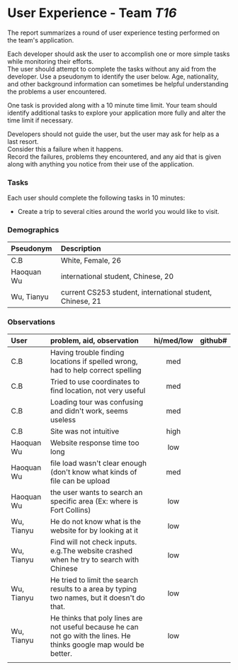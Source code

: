 # User Experience - Team *T16* 

The report summarizes a round of user experience testing performed on the team's application.

Each developer should ask the user to accomplish one or more simple tasks while monitoring their efforts.  
The user should attempt to complete the tasks without any aid from the developer.
Use a pseudonym to identify the user below. 
Age, nationality, and other background information can sometimes be helpful understanding the problems a user encountered.

One task is provided along with a 10 minute time limit.
Your team should identify additional tasks to explore your application more fully and alter the time limit if necessary.

Developers should not guide the user, but the user may ask for help as a last resort.  
Consider this a failure when it happens.  
Record the failures, problems they encountered, and any aid that is given along with anything you notice from their use of the application.
 
### Tasks

Each user should complete the following tasks in 10 minutes:

* Create a trip to several cities around the world you would like to visit.


### Demographics

| Pseudonym | Description |
| :--- | :--- |
| C.B | White, Female, 26 |
| Haoquan Wu | international student, Chinese, 20 |
| Wu, Tianyu | current CS253 student, international student, Chinese, 21 |



### Observations

| User | problem, aid, observation | hi/med/low | github#  |
| :--- | :--- | :---: | :---: | 
| C.B | Having trouble finding locations if spelled wrong, had to help correct spelling | med | | 
| C.B | Tried to use coordinates to find location, not very useful | med | |
| C.B | Loading tour was confusing and didn't work, seems useless | med | |
| C.B | Site was not intuitive | high | |
| Haoquan Wu| Website response time too long|low| | 
| Haoquan Wu| file load wasn't clear enough (don't know what kinds of file can be upload|med| |
| Haoquan Wu| the user wants to search an specific area (Ex: where is Fort Collins)|low| | 
| Wu, Tianyu | He do not know what is the website for by looking at it |low| | 
| Wu, Tianyu | Find will not check inputs. e.g.The website crashed when he try to search with Chinese |low| | 
| Wu, Tianyu | He tried to limit the search results to a area by typing two names, but it doesn't do that. |low| | 
| Wu, Tianyu | He thinks that poly lines are not useful because he can not go with the lines. He thinks google map would be better. |low| | 
| | | | 

